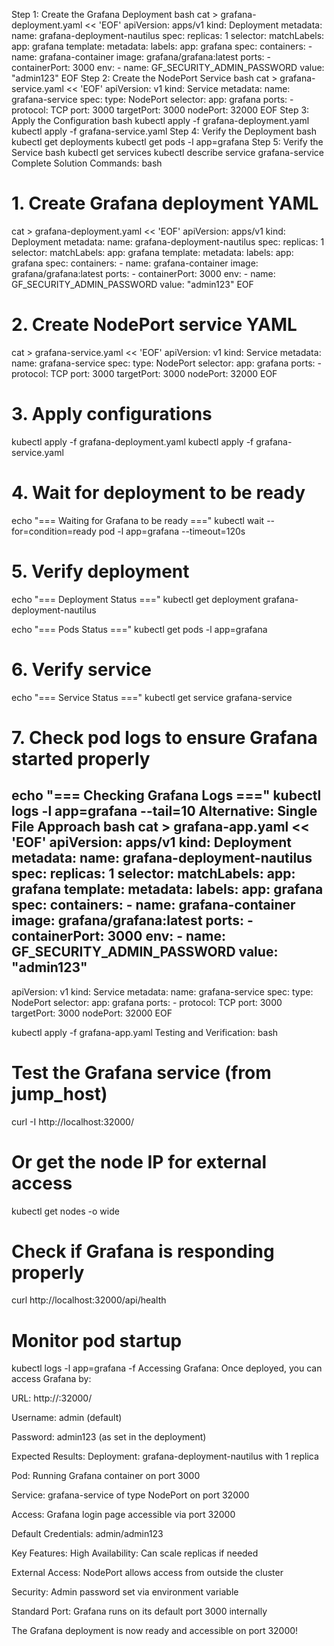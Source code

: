 Step 1: Create the Grafana Deployment
bash
cat > grafana-deployment.yaml << 'EOF'
apiVersion: apps/v1
kind: Deployment
metadata:
  name: grafana-deployment-nautilus
spec:
  replicas: 1
  selector:
    matchLabels:
      app: grafana
  template:
    metadata:
      labels:
        app: grafana
    spec:
      containers:
      - name: grafana-container
        image: grafana/grafana:latest
        ports:
        - containerPort: 3000
        env:
        - name: GF_SECURITY_ADMIN_PASSWORD
          value: "admin123"
EOF
Step 2: Create the NodePort Service
bash
cat > grafana-service.yaml << 'EOF'
apiVersion: v1
kind: Service
metadata:
  name: grafana-service
spec:
  type: NodePort
  selector:
    app: grafana
  ports:
    - protocol: TCP
      port: 3000
      targetPort: 3000
      nodePort: 32000
EOF
Step 3: Apply the Configuration
bash
kubectl apply -f grafana-deployment.yaml
kubectl apply -f grafana-service.yaml
Step 4: Verify the Deployment
bash
kubectl get deployments
kubectl get pods -l app=grafana
Step 5: Verify the Service
bash
kubectl get services
kubectl describe service grafana-service
Complete Solution Commands:
bash
# 1. Create Grafana deployment YAML
cat > grafana-deployment.yaml << 'EOF'
apiVersion: apps/v1
kind: Deployment
metadata:
  name: grafana-deployment-nautilus
spec:
  replicas: 1
  selector:
    matchLabels:
      app: grafana
  template:
    metadata:
      labels:
        app: grafana
    spec:
      containers:
      - name: grafana-container
        image: grafana/grafana:latest
        ports:
        - containerPort: 3000
        env:
        - name: GF_SECURITY_ADMIN_PASSWORD
          value: "admin123"
EOF

# 2. Create NodePort service YAML
cat > grafana-service.yaml << 'EOF'
apiVersion: v1
kind: Service
metadata:
  name: grafana-service
spec:
  type: NodePort
  selector:
    app: grafana
  ports:
    - protocol: TCP
      port: 3000
      targetPort: 3000
      nodePort: 32000
EOF

# 3. Apply configurations
kubectl apply -f grafana-deployment.yaml
kubectl apply -f grafana-service.yaml

# 4. Wait for deployment to be ready
echo "=== Waiting for Grafana to be ready ==="
kubectl wait --for=condition=ready pod -l app=grafana --timeout=120s

# 5. Verify deployment
echo "=== Deployment Status ==="
kubectl get deployment grafana-deployment-nautilus

echo "=== Pods Status ==="
kubectl get pods -l app=grafana

# 6. Verify service
echo "=== Service Status ==="
kubectl get service grafana-service

# 7. Check pod logs to ensure Grafana started properly
echo "=== Checking Grafana Logs ==="
kubectl logs -l app=grafana --tail=10
Alternative: Single File Approach
bash
cat > grafana-app.yaml << 'EOF'
apiVersion: apps/v1
kind: Deployment
metadata:
  name: grafana-deployment-nautilus
spec:
  replicas: 1
  selector:
    matchLabels:
      app: grafana
  template:
    metadata:
      labels:
        app: grafana
    spec:
      containers:
      - name: grafana-container
        image: grafana/grafana:latest
        ports:
        - containerPort: 3000
        env:
        - name: GF_SECURITY_ADMIN_PASSWORD
          value: "admin123"
---
apiVersion: v1
kind: Service
metadata:
  name: grafana-service
spec:
  type: NodePort
  selector:
    app: grafana
  ports:
    - protocol: TCP
      port: 3000
      targetPort: 3000
      nodePort: 32000
EOF

kubectl apply -f grafana-app.yaml
Testing and Verification:
bash
# Test the Grafana service (from jump_host)
curl -I http://localhost:32000/

# Or get the node IP for external access
kubectl get nodes -o wide

# Check if Grafana is responding properly
curl http://localhost:32000/api/health

# Monitor pod startup
kubectl logs -l app=grafana -f
Accessing Grafana:
Once deployed, you can access Grafana by:

URL: http://<node-ip>:32000/

Username: admin (default)

Password: admin123 (as set in the deployment)

Expected Results:
Deployment: grafana-deployment-nautilus with 1 replica

Pod: Running Grafana container on port 3000

Service: grafana-service of type NodePort on port 32000

Access: Grafana login page accessible via port 32000

Default Credentials: admin/admin123

Key Features:
High Availability: Can scale replicas if needed

External Access: NodePort allows access from outside the cluster

Security: Admin password set via environment variable

Standard Port: Grafana runs on its default port 3000 internally

The Grafana deployment is now ready and accessible on port 32000!


